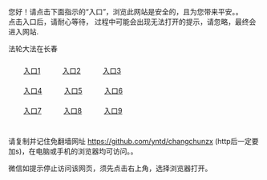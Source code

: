 您好！请点击下面指示的“入口”，浏览此网站是安全的，且为您带来平安。。 <br/>
点击入口后，请耐心等待， 过程中可能会出现无法打开的提示，请忽略，最终会进入网站. </br>

法轮大法在长春<br/>
<div style="padding:10px"><a style="margin:20px" target="_blank" href="https://d1s3ub69jb4161.cloudfront.net/2Qpsp?fddxdzm" id="ccLink1" rel="nofollow">入口1</a> <a target="_blank" style="margin:20px" href="https://dx94tspssdkiy.cloudfront.net/2Qpsp?gjjlty" id="ccLink2" rel="nofollow">入口2</a> <a style="margin:20px" target="_blank" href="https://d3r2sxyphqh2m8.cloudfront.net/2Qpsp?vsdhgkx" id="ccLink3" rel="nofollow">入口3</a></div>

<div style="padding:10px" ><a style="margin:20px" target="_blank" href="https://d1s3ub69jb4161.cloudfront.net/2Qpsp?fddxdzm" id="ccLink4" rel="nofollow">入口4</a> <a style="margin:20px" href="https://dx94tspssdkiy.cloudfront.net/2Qpsp?gjjlty" target="_blank" id="ccLink5" rel="nofollow">入口5</a> <a style="margin:20px" href="https://d3r2sxyphqh2m8.cloudfront.net/2Qpsp?vsdhgkx" target="_blank" id="ccLink6" rel="nofollow">入口6</a></div>

<div style="padding:10px"><a style="margin:20px" target="_blank" href="https://d1s3ub69jb4161.cloudfront.net/2Qpsp?fddxdzm" id="ccLink7" rel="nofollow">入口7</a> <a style="margin:20px" href="https://dx94tspssdkiy.cloudfront.net/2Qpsp?gjjlty" target="_blank" id="ccLink8" rel="nofollow">入口8</a> <a style="margin:20px" target="_blank" href="https://d3r2sxyphqh2m8.cloudfront.net/2Qpsp?vsdhgkx" id="ccLink9" rel="nofollow">入口9</a></div>

<br/>



请复制并记住免翻墙网址 https://github.com/yntd/changchunzx (http后一定要加s)，在电脑或手机的浏览器均可访问。。<br/>

微信如提示停止访问该网页，须先点击右上角，选择浏览器打开。
